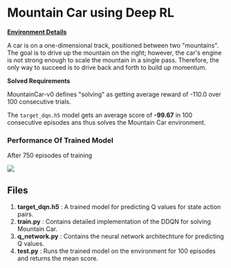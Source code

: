 # Mountain Car using Deep RL
**[Environment Details](https://github.com/openai/gym/wiki/MountainCar-v0)**

A car is on a one-dimensional track, positioned between two "mountains". The goal is to drive up the mountain on the right; however, the car's engine is not strong enough to scale the mountain in a single pass. Therefore, the only way to succeed is to drive back and forth to build up momentum.

**Solved Requirements**

MountainCar-v0 defines "solving" as getting average reward of -110.0 over 100 consecutive trials.

The `target_dqn.h5` model gets an average score of **-99.67** in 100 consecutive episodes ans thus solves the Mountain Car environment.

### Performance Of Trained Model

After 750 episodes of training

![](https://github.com/aksayushx/Mountain_Car-using-DDQN/blob/master/media/mountain_car.gif)

## Files
1. **target_dqn.h5** : A trained model for predicting Q values for state action pairs.
2. **train.py** : Contains detailed implementation of the DDQN for solving Mountain Car.
3. **q_network.py** : Contains the neural network architechture for predicting Q values.
4. **test.py** : Runs the trained model on the environment for 100 episodes and returns the mean score.

